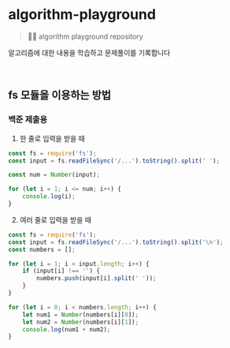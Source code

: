 # algorithm-playground

> ✍🏼 algorithm playground repository

알고리즘에 대한 내용을 학습하고 문제풀이를 기록합니다

<br />

## fs 모듈을 이용하는 방법

### 백준 제출용

1. 한 줄로 입력을 받을 때

```js
const fs = require('fs');
const input = fs.readFileSync('/...').toString().split(' ');

const num = Number(input);

for (let i = 1; i <= num; i++) {
	console.log(i);
}
```

2. 여러 줄로 입력을 받을 때

```js
const fs = require('fs');
const input = fs.readFileSync('/...').toString().split('\n');
const numbers = [];

for (let i = 1; i < input.length; i++) {
	if (input[i] !== '') {
		numbers.push(input[i].split(' '));
	}
}

for (let i = 0; i < numbers.length; i++) {
	let num1 = Number(numbers[i][0]);
	let num2 = Number(numbers[i][1]);
	console.log(num1 + num2);
}
```
